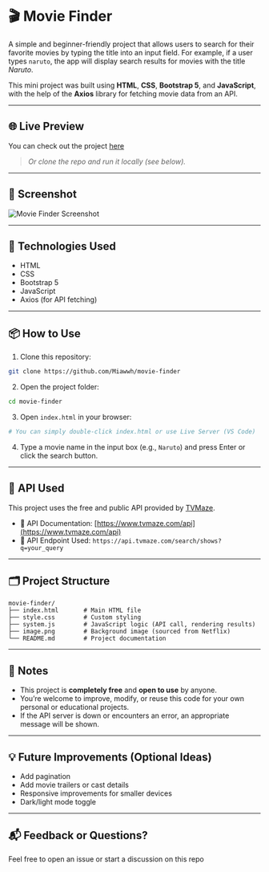 

# 🎬 Movie Finder

A simple and beginner-friendly project that allows users to search for their favorite movies by typing the title into an input field. For example, if a user types `naruto`, the app will display search results for movies with the title *Naruto*.

This mini project was built using **HTML**, **CSS**, **Bootstrap 5**, and **JavaScript**, with the help of the **Axios** library for fetching movie data from an API.

---

## 🌐 Live Preview

You can check out the project [here](https://miawwh.github.io/movie-finder/)

> *Or clone the repo and run it locally (see below).*

---

## 📸 Screenshot

![Movie Finder Screenshot](image.png)

---

## 🧰 Technologies Used

* HTML
* CSS
* Bootstrap 5
* JavaScript
* Axios (for API fetching)

---

## 📦 How to Use

1. Clone this repository:

```bash
git clone https://github.com/Miawwh/movie-finder
```

2. Open the project folder:

```bash
cd movie-finder
```

3. Open `index.html` in your browser:

```bash
# You can simply double-click index.html or use Live Server (VS Code)
```

4. Type a movie name in the input box (e.g., `Naruto`) and press Enter or click the search button.

---

## 🧪 API Used

This project uses the free and public API provided by [TVMaze](https://www.tvmaze.com/api).

* 🔗 API Documentation: [https://www.tvmaze.com/api](https://www.tvmaze.com/api)
* 📡 API Endpoint Used: `https://api.tvmaze.com/search/shows?q=your_query`

---

## 🗂️ Project Structure

```
movie-finder/
├── index.html       # Main HTML file
├── style.css        # Custom styling
├── system.js        # JavaScript logic (API call, rendering results)
├── image.png        # Background image (sourced from Netflix)
└── README.md        # Project documentation
```

---

## 📣 Notes

* This project is **completely free** and **open to use** by anyone.
* You’re welcome to improve, modify, or reuse this code for your own personal or educational projects.
* If the API server is down or encounters an error, an appropriate message will be shown.

---

## 💡 Future Improvements (Optional Ideas)

* Add pagination
* Add movie trailers or cast details
* Responsive improvements for smaller devices
* Dark/light mode toggle

---

## 📬 Feedback or Questions?

Feel free to open an issue or start a discussion on this repo



